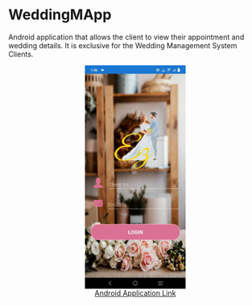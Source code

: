 # WeddingMApp
Android application that allows the client to view their appointment and wedding details. It is exclusive for the Wedding Management System Clients.
<div align='center'>
      <img align="center" alt="coding" width="200" src="Screenshots/Screen2.jpg">
   </a>
      <br>
      <a href="https://drive.google.com/file/d/1N_SHlSUAVGxp_isgp0M46lbwH_VZXS6q/view?fbclid=IwAR2dZdjtyU22RTv77Czzm7EU8Ht64EGYiyvPmaHpuAWBS1LTFWJ2x1d-VOY">Android Application Link</a>
</div>
